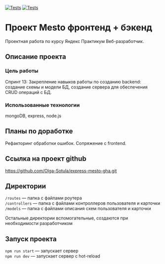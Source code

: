 [![Tests](https://github.com/yandex-praktikum/express-mesto-gha/actions/workflows/tests-13-sprint.yml/badge.svg)](https://github.com/yandex-praktikum/express-mesto-gha/actions/workflows/tests-13-sprint.yml) [![Tests](https://github.com/yandex-praktikum/express-mesto-gha/actions/workflows/tests-14-sprint.yml/badge.svg)](https://github.com/yandex-praktikum/express-mesto-gha/actions/workflows/tests-14-sprint.yml)
# Проект Mesto фронтенд + бэкенд
Проектная работа по курсу Яндекс Практикум Веб-разработчик.

## Описание проекта
### Цель работы
Спринт 13: Закрепление навыков работы по созданию backend: создание схемы и модели БД, создание сервера для обеспечения CRUD операций с БД.

### Использованные технологии
mongoDB, express, node.js

## Планы по доработке
Рефакторинг обработки ошибок.
Сопряжение с frontend.

## Ссылка на проект github
https://github.com/Olga-Sotula/express-mesto-gha.git

## Директории

`/routes` — папка с файлами роутера  
`/controllers` — папка с файлами контроллеров пользователя и карточки   
`/models` — папка с файлами описания схем пользователя и карточки  
  
Остальные директории вспомогательные, создаются при необходимости разработчиком

## Запуск проекта

`npm run start` — запускает сервер   
`npm run dev` — запускает сервер с hot-reload
